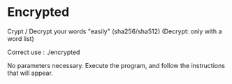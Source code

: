 # Encrypted
Crypt / Decrypt your words "easily" (sha256/sha512) (Decrypt: only with a word list)


Correct use : ./encrypted 

No parameters necessary. Execute the program, and follow the instructions that will appear.

